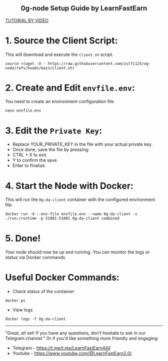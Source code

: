 # <h2 align=center>0g-node Setup Guide by LearnFastEarn</h2>


[TUTORIAL BY VIDEO](https://www.youtube.com/@LearnFastEarn2.0/)

# 1. Source the Client Script:

This will download and execute the `client.sh` script.
```
source <(wget -O - https://raw.githubusercontent.com/zulfi125/og-node/refs/heads/main/client.sh)
```

# 2. Create and Edit `envfile.env`:

You need to create an environment configuration file.
```
nano envfile.env
```

# 3. Edit the `Private Key`:

- Replace YOUR_PRIVATE_KEY in the file with your actual private key.
- Once done, save the file by pressing:
- CTRL + X to exit.
- Y to confirm the save.
- Enter to finalize.

# 4. Start the Node with Docker:
This will run the `0g-da-client` container with the configured environment file.
```
docker run -d --env-file envfile.env --name 0g-da-client -v ./run:/runtime -p 51001:51001 0g-da-client combined
```
# 5. Done!
Your node should now be up and running. You can monitor the logs or status via Docker commands.

# Useful Docker Commands:
- Check status of the container:
```
docker ps
```
- View logs
```
docker logs -f 0g-da-client
```
--------------------------------------------------------------------------------------------------------------------------

"Great, all set! If you have any questions, don’t hesitate to ask in our Telegram channel."
Or if you'd like something more friendly and engaging:
- Telegram - https://t.me/t.me/LearnFastEarn4All
- Youtube - https://www.youtube.com/@LearnFastEarn2.0/
